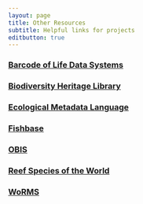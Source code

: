 ```yaml
---
layout: page
title: Other Resources
subtitle: Helpful links for projects
editbutton: true
---
```

### [Barcode of Life Data Systems](http://www.boldsystems.org/)
### [Biodiversity Heritage Library](https://www.biodiversitylibrary.org/)
### [Ecological Metadata Language](https://knb.ecoinformatics.org/)
### [Fishbase](https://www.fishbase.de)
### [OBIS](http://www.iobis.org/)
### [Reef Species of the World](https://reeflifesurvey.com/species/search.php)
### [WoRMS](http://www.marinespecies.org/)
